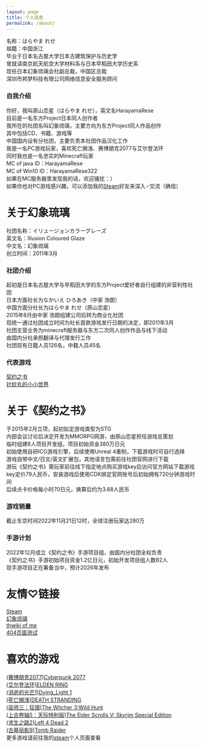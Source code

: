 ```yaml
---
layout: page
title: 个人信息
permalink: /about/
---
```


名称：はらやま れせ<br>
祖籍：中国浙江<br>
毕业于日本名古屋大学日本古建筑保护与历史学<br>
曾就读南京航天航空大学材料系与日本早稻田大学历史系<br>
现任日本幻象琉璃会社副总裁，中国区总裁<br>
深圳市邦梦科技有限公司网络信息安全服务顾问<br>

### 自我介绍
你好，我叫原山恋星（はらやま れせ），英文名HarayamaRese<br>
目前是一名东方Project日本同人创作者<br>
我所在的社团名叫幻象琉璃，主要方向为东方Project同人作品创作<br>
其中包括CD、书籍、游戏等<br>
中国国内设有分社团，主要负责本社团作品汉化工作<br>
我是一名PC游戏玩家，喜欢死亡搁浅、赛博朋克2077与艾尔登法环<br>
同时我也是一名忠实的Minecraft玩家<br>
MC of java ID：HarayamaRese<br>
MC of Win10 ID：HarayamaRese322<br>
如果在MC服务器里发现我的话，欢迎骚扰：）<br>
如果你也对PC游戏感兴趣，可以添加我的[Steam](https://steamcommunity.com/id/HarayamaRese/)好友来深入♂交流（确信）<br>
# 关于幻象琉璃
社团名称：イリュージョンカラーグレーズ<br>
英文名：Illusion Coloured Glaze<br>
中文名：幻象琉璃<br>
创立时间：2011年3月<br>
### 社团介绍
起初是日本名古屋大学与早稻田大学的东方Project爱好者自行组建的非营利性社团<br>
日本方面社长为なかいえ ひろあき（中家 浩朗）<br>
中国方面分社长为はらやま れせ（原山恋星）<br>
2015年8月由中家 浩朗组建公司后转为商业化社团<br>
现统一通过社团成立时间为社长首款游戏发行日期的决定，即2011年3月<br>
社团主营业务为minecraft服务器与东方二次同人创作作品与线下活动<br>
由国内分社承担翻译与代理发行工作<br>
社团现有日籍人员126名，中籍人员45名<br>
### 代表游戏
[契约之书](https://thwiki.cc/-/552c)<br>
[针妙丸的小小世界](https://thwiki.cc/-/52r6)<br>
# 关于《契约之书》
于2015年2月立项，起初拟定游戏类型为STG<br>
内部会议讨论后决定开发为MMORPG网游，由原山恋星担任游戏总策划<br>
临时组建8人项目开发组，项目初始资金380万日元<br>
初始使用自研ICG游戏引擎，后续使用Unreal 4重制，下载游戏时可自行选择<br>
游戏自带中文/日文/英文扩展包，其他语言包需前往社团官网进行下载<br>
游玩《契约之书》需玩家前往线下指定地点购买游戏key后访问官方网站下载游戏<br>
key定价79人民币，安装游戏后使用CDK绑定官网账号后初始拥有720分钟游戏时间<br>
后续点卡价格每小时70日元，换算后约为3.68人民币<br>
### 游戏销量
截止东京时间2022年11月21日12时，全球注册玩家达280万<br>
### 手游计划
2022年12月成立《契约之书》手游项目组，由国内分社团全权负责<br>
《契约之书》手游初始项目资金1.2亿日元，初始开发项目组人数82人<br>
现手游项目正在筹备当中，预计2026年发布<br>
# 友情♡链接
[Steam](https://steamcommunity.com/id/HarayamaRese/)<br>
[幻象琉璃](https://thwiki.cc/-/4m2m)<br>
[thwiki of me](https://thwiki.cc/-/560t)<br>
[404页面测试](1145141919810)<br>
# 喜欢的游戏
[(赛博朋克2077)Cyberpunk 2077](https://store.steampowered.com/app/1091500)<br>
[(艾尔登法环)ELDEN RING](https://store.steampowered.com/app/1245620)<br>
[(消逝的光芒1)Dying_Light 1](https://store.steampowered.com/app/239140)<br>
[(死亡搁浅)DEATH STRANDING]()<br>
[(巫师三：狂猎)The Witcher 3:Wild Hunt](https://store.steampowered.com/app/292030)<br>
[(上古卷轴5：天际特别版)The Elder Scrolls V: Skyrim Special Edition](https://store.steampowered.com/app/489830)<br>
[(求生之路2)Left 4 Dead 2](https://store.steampowered.com/app/550)<br>
[(古墓丽影9)Tomb Raider](https://store.steampowered.com/app/203160)<br>
更多游戏请前往我的[steam](https://steamcommunity.com/id/HarayamaRese/)个人页面查看<br>
